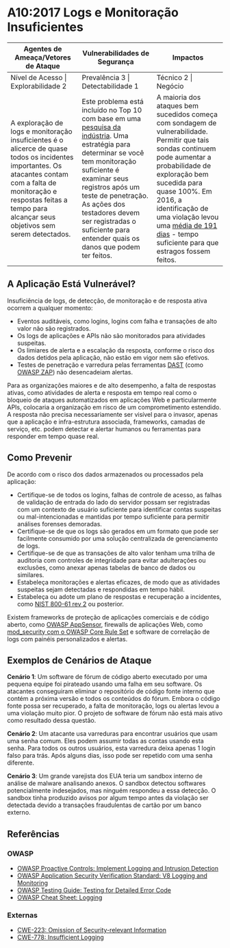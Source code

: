 # A10:2017 Logs e Monitoração Insuficientes

| Agentes de Ameaça/Vetores de Ataque | Vulnerabilidades de Segurança | Impactos |
| -- | -- | -- |
| Nível de Acesso \| Explorabilidade 2 | Prevalência 3 \| Detectabilidade 1 | Técnico 2 \| Negócio |
| A exploração de logs e monitoração insuficientes é o alicerce de quase todos os incidentes importantes. Os atacantes contam com a falta de monitoração e respostas feitas a tempo para alcançar seus objetivos sem serem detectados. | Este problema está incluído no Top 10 com base em uma [pesquisa da indústria](https://owasp.blogspot.com/2017/08/owasp-top-10-2017-project-update.html). Uma estratégia para determinar se você tem monitoração suficiente é examinar seus registros após um teste de penetração. As ações dos testadores devem ser registradas o suficiente para entender quais os danos que podem ter feitos. | A maioria dos ataques bem sucedidos começa com sondagem de vulnerabilidade. Permitir que tais sondas continuem pode aumentar a probabilidade de exploração bem sucedida para quase 100%. Em 2016, a identificação de uma violação levou uma [média de 191 dias](https://www-01.ibm.com/common/ssi/cgi-bin/ssialias?htmlfid=SEL03130WWEN&) - tempo suficiente para que estragos fossem feitos. |

## A Aplicação Está Vulnerável?

Insuficiência de logs, de detecção, de monitoração e de resposta ativa ocorrem a qualquer momento:

* Eventos auditáveis, como logins, logins com falha e transações de alto valor não são registrados.
* Os logs de aplicações e APIs não são monitorados para atividades suspeitas.
* Os limiares de alerta e a escalação da resposta, conforme o risco dos dados detidos pela aplicação, não estão em vigor nem são efetivos.
* Testes de penetração e varredura pelas ferramentas [DAST](https://www.owasp.org/index.php/Category:Vulnerability_Scanning_Tools) (como [OWASP ZAP](https://www.owasp.org/index.php/OWASP_Zed_Attack_Proxy_Project)) não desencadeiam alertas.

Para as organizações maiores e de alto desempenho, a falta de respostas ativas, como atividades de alerta e resposta em tempo real como o bloqueio de ataques automatizados em aplicações Web e particularmente APIs, colocaria a organização em risco de um comprometimento estendido. A resposta não precisa necessariamente ser visível para o invasor, apenas que a aplicação e infra-estrutura associada, frameworks, camadas de serviço, etc. podem detectar e alertar humanos ou ferramentas para responder em tempo quase real.

## Como Prevenir

De acordo com o risco dos dados armazenados ou processados pela aplicação:

* Certifique-se de todos os logins, falhas de controle de acesso, as falhas de validação de entrada do lado do servidor possam ser registradas com um contexto de usuário suficiente para identificar contas suspeitas ou mal-intencionadas e mantidas por tempo suficiente para permitir análises forenses demoradas.
* Certifique-se de que os logs são gerados em um formato que pode ser facilmente consumido por uma solução centralizada de gerenciamento de logs.
* Certifique-se de que as transações de alto valor tenham uma trilha de auditoria com controles de integridade para evitar adulterações ou exclusões, como anexar apenas tabelas de banco de dados ou similares.
* Estabeleça monitorações e alertas eficazes, de modo que as atividades suspeitas sejam detectadas e respondidas em tempo hábil.
* Estabeleça ou adote um plano de respostas e recuperação a incidentes, como [NIST 800-61 rev 2](https://csrc.nist.gov/publications/detail/sp/800-61/rev-2/final) ou posterior.

Existem frameworks de proteção de aplicações comerciais e de código aberto, como [OWASP AppSensor](https://www.owasp.org/index.php/OWASP_AppSensor_Project), firewalls de aplicações Web, como [mod_security com o OWASP Core Rule Set](https://www.owasp.org/index.php/Category:OWASP_ModSecurity_Core_Rule_Set_Project) e software de correlação de logs com painéis personalizados e alertas.

## Exemplos de Cenários de Ataque

**Cenário 1**: Um software de fórum de código aberto executado por uma pequena equipe foi pirateado usando uma falha em seu software. Os atacantes conseguiram eliminar o repositório de código fonte interno que contém a próxima versão e todos os conteúdos do fórum. Embora o código fonte possa ser recuperado, a falta de monitoração, logs ou alertas levou a uma violação muito pior. O projeto de software de fórum não está mais ativo como resultado dessa questão.

**Cenário 2**: Um atacante usa varreduras para encontrar usuários que usam uma senha comum. Eles podem assumir todas as contas usando esta senha. Para todos os outros usuários, esta varredura deixa apenas 1 login falso para trás. Após alguns dias, isso pode ser repetido com uma senha diferente.

**Cenário 3**: Um grande varejista dos EUA teria um sandbox interno de análise de malware analisando anexos. O sandbox detectou softwares potencialmente indesejados, mas ninguém respondeu a essa detecção. O sandbox tinha produzido avisos por algum tempo antes da violação ser detectada devido a transações fraudulentas de cartão por um banco externo.

## Referências

### OWASP

* [OWASP Proactive Controls: Implement Logging and Intrusion Detection](https://www.owasp.org/index.php/OWASP_Proactive_Controls#8:_Implement_Logging_and_Intrusion_Detection)
* [OWASP Application Security Verification Standard: V8 Logging and Monitoring](https://www.owasp.org/index.php/Category:OWASP_Application_Security_Verification_Standard_Project#tab=Home)
* [OWASP Testing Guide: Testing for Detailed Error Code](https://www.owasp.org/index.php/Category:OWASP_Application_Security_Verification_Standard_Project#tab=Home)
* [OWASP Cheat Sheet: Logging](https://www.owasp.org/index.php/Logging_Cheat_Sheet)

### Externas

* [CWE-223: Omission of Security-relevant Information](https://cwe.mitre.org/data/definitions/223.html)
* [CWE-778: Insufficient Logging](https://cwe.mitre.org/data/definitions/778.html)
